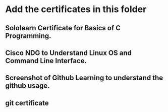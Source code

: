 # Add the certificates in this folder

## Sololearn Certificate for Basics of C Programming.
## Cisco NDG to Understand Linux OS and Command Line Interface.
## Screenshot of Github Learning to understand the github usage.
## git certificate
